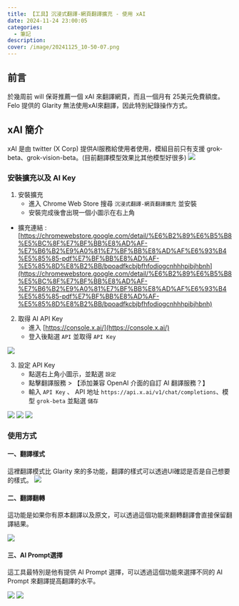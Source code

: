 ```yaml
---
title: 【工具】沉浸式翻譯-網頁翻譯擴充 - 使用 xAI
date: 2024-11-24 23:00:05
categories: 
  - 筆記 
description:
cover: /image/20241125_10-50-07.png
---
```


## 前言
於幾周前 will 保哥推薦一個 xAI 來翻譯網頁，而且一個月有 25美元免費額度。Felo 提供的 Glarity 無法使用xAI來翻譯，因此特別紀錄操作方式。


## xAI 簡介
xAI 是由 twitter (X Corp) 提供AI服務給使用者使用，模組目前只有支援 grok-beta、grok-vision-beta。(目前翻譯模型效果比其他模型好很多)
![](/image/20241124_22-47-22.png)


### 安裝擴充以及 AI Key 
1. 安裝擴充
    - 進入 Chrome Web Store 搜尋 `沉浸式翻譯-網頁翻譯擴充` 並安裝
    - 安裝完成後會出現一個小圖示在右上角

- 擴充連結 : [https://chromewebstore.google.com/detail/%E6%B2%89%E6%B5%B8%E5%BC%8F%E7%BF%BB%E8%AD%AF-%E7%B6%B2%E9%A0%81%E7%BF%BB%E8%AD%AF%E6%93%B4%E5%85%85-pdf%E7%BF%BB%E8%AD%AF-%E5%85%8D%E8%B2%BB/bpoadfkcbjbfhfodiogcnhhhpibjhbnh](https://chromewebstore.google.com/detail/%E6%B2%89%E6%B5%B8%E5%BC%8F%E7%BF%BB%E8%AD%AF-%E7%B6%B2%E9%A0%81%E7%BF%BB%E8%AD%AF%E6%93%B4%E5%85%85-pdf%E7%BF%BB%E8%AD%AF-%E5%85%8D%E8%B2%BB/bpoadfkcbjbfhfodiogcnhhhpibjhbnh)

2. 取得 AI API Key
    - 進入 [https://console.x.ai/](https://console.x.ai/) 
    - 登入後點選 `API` 並取得 `API Key`

![](/image/20241124_23-03-26.png)

3. 設定 API Key
    - 點選右上角小圖示，並點選 `設定`
    - 點擊翻譯服務 > 【添加兼容 OpenAI 介面的自訂 AI 翻譯服務？】
    - 輸入 `API Key` 、 API 地址 `https://api.x.ai/v1/chat/completions`、模型 `grok-beta` 並點選 `儲存`

![](/image/20241124_23-14-29.png)
![](/image/20241124_23-12-36.png)
![](/image/20241124_23-13-02.png)


### 使用方式

#### 一、翻譯樣式
這裡翻譯模式比 Glarity 來的多功能，翻譯的樣式可以透過UI確認是否是自己想要的樣式。
![](/image/20241124_23-22-21.png)


#### 二、翻譯翻轉
這功能是如果你有原本翻譯以及原文，可以透過這個功能來翻轉翻譯會直接保留翻譯結果。

![](/image/20241124_23-23-10.png)

#### 三、AI Prompt選擇
這工具最特別是他有提供 AI Prompt 選擇，可以透過這個功能來選擇不同的 AI Prompt 來翻譯提高翻譯的水平。

![](/image/20241124_23-29-21.png)
![](/image/20241124_23-30-20.png)
